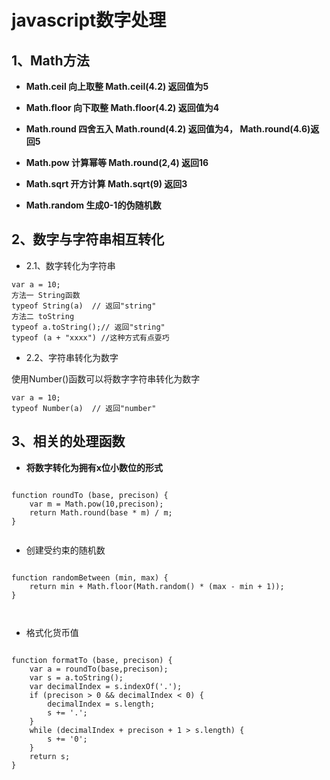 
# javascript数字处理

## 1、Math方法

- **Math.ceil  向上取整  Math.ceil(4.2) 返回值为5**

- **Math.floor 向下取整  Math.floor(4.2) 返回值为4**

- **Math.round 四舍五入 Math.round(4.2) 返回值为4，  Math.round(4.6)返回5**

- **Math.pow 计算幂等 Math.round(2,4) 返回16**

- **Math.sqrt 开方计算 Math.sqrt(9) 返回3**

- **Math.random 生成0-1的伪随机数**

## 2、数字与字符串相互转化

- 2.1、数字转化为字符串

```
var a = 10;
方法一 String函数
typeof String(a)  // 返回"string"
方法二 toString
typeof a.toString();// 返回"string"
typeof (a + "xxxx") //这种方式有点耍巧

```
- 2.2、字符串转化为数字

使用Number()函数可以将数字字符串转化为数字

```
var a = 10;
typeof Number(a)  // 返回"number"

```
## 3、相关的处理函数

- **将数字转化为拥有x位小数位的形式**

```

function roundTo (base, precison) {
    var m = Math.pow(10,precison);
    return Math.round(base * m) / m;
}
    
```

    
- 创建受约束的随机数

```

function randomBetween (min, max) {
    return min + Math.floor(Math.random() * (max - min + 1));
}

    
```
- 格式化货币值


```

function formatTo (base, precison) {
    var a = roundTo(base,precison);
    var s = a.toString();
    var decimalIndex = s.indexOf('.');
    if (precison > 0 && decimalIndex < 0) {
        decimalIndex = s.length;
        s += '.';
    }
    while (decimalIndex + precison + 1 > s.length) {
        s += '0';
    }
    return s;
}
    
```
